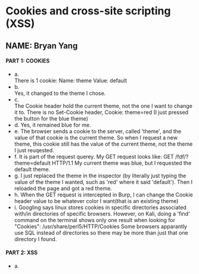 # Cookies and cross-site scripting (XSS)
## NAME: Bryan Yang

#### PART 1: COOKIES
 - a.   
    There is 1 cookie:
        Name: theme 
        Value: default
 - b.   
    Yes, it changed to the theme I chose.
 - c.   
    The Cookie header hold the current theme, not the one I want to change it to. There is no Set-Cookie header, 
        Cookie: theme=red (I just pressed the button for the blue theme)
 - d.
    Yes, it remained blue for me.
 - e.
    The browser sends a cookie to the server, called 'theme', and the value of that cookie is the current theme. So when I request a new theme, this cookie still has the value of the current theme, not the theme I just reuqested. 
 - f.
    It is part of the request querey. My GET request looks like:
        GET /fdf/?theme=default HTTP/1.1
    My current theme was blue, but I requested the default theme. 
 - g. 
    I just replaced the theme in the inspector (by literally just typing the value of the theme I wanted, such as 'red' where it said 'default'). Then I reloaded the page and got a red theme. 
 - h.
    When the GET request is intercepted in Burp, I can change the Cookie header value to be whatever color I want(that is an existing theme)
 - i.
    Googling says linux stores cookies in specific directories associated with/in directories of specific browsers. However, on Kali, doing a 'find' command on the terminal shows only one result when looking for "Cookies":
        /usr/share/perl5/HTTP/Cookies
    Some browsers apparantly use SQL instead of directories so there may be more than just that one directory I found. 

#### PART 2: XSS
 - a. 
    
